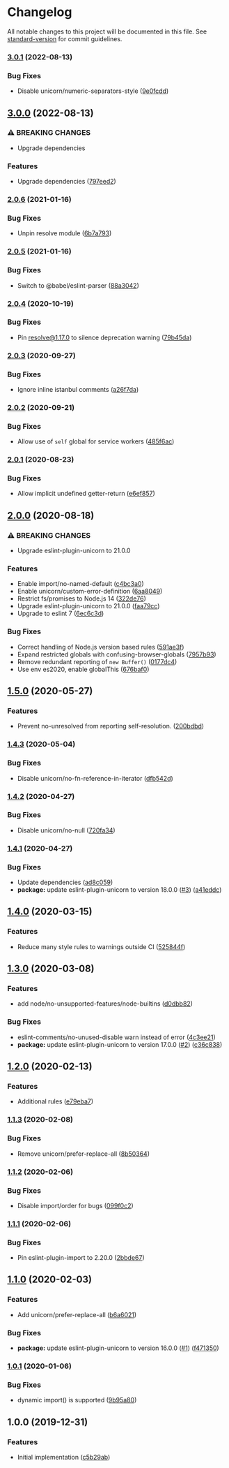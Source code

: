 # Changelog

All notable changes to this project will be documented in this file. See [standard-version](https://github.com/conventional-changelog/standard-version) for commit guidelines.

### [3.0.1](https://github.com/cfware/lint/compare/v3.0.0...v3.0.1) (2022-08-13)


### Bug Fixes

* Disable unicorn/numeric-separators-style ([9e0fcdd](https://github.com/cfware/lint/commit/9e0fcdd41c409bf705099de647f1470dfc2ebc05))

## [3.0.0](https://github.com/cfware/lint/compare/v2.0.6...v3.0.0) (2022-08-13)


### ⚠ BREAKING CHANGES

* Upgrade dependencies

### Features

* Upgrade dependencies ([797eed2](https://github.com/cfware/lint/commit/797eed2c3277ec5ba3ba4bfc8704ef420c14738f))

### [2.0.6](https://github.com/cfware/lint/compare/v2.0.5...v2.0.6) (2021-01-16)


### Bug Fixes

* Unpin resolve module ([6b7a793](https://github.com/cfware/lint/commit/6b7a793049cf9eaa71bac932b060aaa99972cd32))

### [2.0.5](https://github.com/cfware/lint/compare/v2.0.4...v2.0.5) (2021-01-16)


### Bug Fixes

* Switch to @babel/eslint-parser ([88a3042](https://github.com/cfware/lint/commit/88a30421db8dada2d7b58e3f6d31bbcb875aee28))

### [2.0.4](https://www.github.com/cfware/lint/compare/v2.0.3...v2.0.4) (2020-10-19)


### Bug Fixes

* Pin resolve@1.17.0 to silence deprecation warning ([79b45da](https://www.github.com/cfware/lint/commit/79b45da965440c12a2eb2c6c709ba497f5c4129c))

### [2.0.3](https://www.github.com/cfware/lint/compare/v2.0.2...v2.0.3) (2020-09-27)


### Bug Fixes

* Ignore inline istanbul comments ([a26f7da](https://www.github.com/cfware/lint/commit/a26f7dabea254861d3d292a84a13a26f2f61d49e))

### [2.0.2](https://www.github.com/cfware/lint/compare/v2.0.1...v2.0.2) (2020-09-21)


### Bug Fixes

* Allow use of `self` global for service workers ([485f6ac](https://www.github.com/cfware/lint/commit/485f6acdf34eb900baa1b6f604464ef77cf5294f))

### [2.0.1](https://www.github.com/cfware/lint/compare/v2.0.0...v2.0.1) (2020-08-23)


### Bug Fixes

* Allow implicit undefined getter-return ([e6ef857](https://www.github.com/cfware/lint/commit/e6ef857fad8d116dc1911253d845267df983085b))

## [2.0.0](https://github.com/cfware/lint/compare/v1.5.0...v2.0.0) (2020-08-18)


### ⚠ BREAKING CHANGES

* Upgrade eslint-plugin-unicorn to 21.0.0

### Features

* Enable import/no-named-default ([c4bc3a0](https://github.com/cfware/lint/commit/c4bc3a0c295c9f869b6bf841a417095d98509351))
* Enable unicorn/custom-error-definition ([6aa8049](https://github.com/cfware/lint/commit/6aa804980c59d1be15af01a531a3d309efd60f54))
* Restrict fs/promises to Node.js 14 ([322de76](https://github.com/cfware/lint/commit/322de76adb9c4a4f206744cd9b0b705412cc6514))
* Upgrade eslint-plugin-unicorn to 21.0.0 ([faa79cc](https://github.com/cfware/lint/commit/faa79cc72c4ba2d817e6861ee95cc1110eef0018))
* Upgrade to eslint 7 ([6ec6c3d](https://github.com/cfware/lint/commit/6ec6c3d85595e5a2737e15a8192cfa5f2c8e4b0f))


### Bug Fixes

* Correct handling of Node.js version based rules ([591ae3f](https://github.com/cfware/lint/commit/591ae3f4b91e0f694d3145ed8563f82112b5e8c5))
* Expand restricted globals with confusing-browser-globals ([7957b93](https://github.com/cfware/lint/commit/7957b93d13b106d62e81f01d1dd1c9df9f5fb49d))
* Remove redundant reporting of `new Buffer()` ([0177dc4](https://github.com/cfware/lint/commit/0177dc4974f38b299fc8a0d53209ab3544856d69))
* Use env es2020, enable globalThis ([676baf0](https://github.com/cfware/lint/commit/676baf090d52810eb004d33106327bc32f6e04d2))

## [1.5.0](https://www.github.com/cfware/lint/compare/v1.4.3...v1.5.0) (2020-05-27)


### Features

* Prevent no-unresolved from reporting self-resolution. ([200bdbd](https://www.github.com/cfware/lint/commit/200bdbd911a25042bc91eaf418e1958ea935a02b))

### [1.4.3](https://github.com/cfware/lint/compare/v1.4.2...v1.4.3) (2020-05-04)


### Bug Fixes

* Disable unicorn/no-fn-reference-in-iterator ([dfb542d](https://github.com/cfware/lint/commit/dfb542d9bb87c4896ce0c89cb63e04799281db29))

### [1.4.2](https://github.com/cfware/lint/compare/v1.4.1...v1.4.2) (2020-04-27)


### Bug Fixes

* Disable unicorn/no-null ([720fa34](https://github.com/cfware/lint/commit/720fa340313936a3f1f05d8da715e7f762b28917))

### [1.4.1](https://github.com/cfware/lint/compare/v1.4.0...v1.4.1) (2020-04-27)


### Bug Fixes

* Update dependencies ([ad8c059](https://github.com/cfware/lint/commit/ad8c05991b465e0929c96aee321a76378e13437d))
* **package:** update eslint-plugin-unicorn to version 18.0.0 ([#3](https://github.com/cfware/lint/issues/3)) ([a41eddc](https://github.com/cfware/lint/commit/a41eddc680f149dd0c3cbf34069e5f24220d8c33))

## [1.4.0](https://github.com/cfware/lint/compare/v1.3.0...v1.4.0) (2020-03-15)


### Features

* Reduce many style rules to warnings outside CI ([525844f](https://github.com/cfware/lint/commit/525844f79285a153352d828c93a012f4f9616c4a))

## [1.3.0](https://github.com/cfware/lint/compare/v1.2.0...v1.3.0) (2020-03-08)


### Features

* add node/no-unsupported-features/node-builtins ([d0dbb82](https://github.com/cfware/lint/commit/d0dbb827c25f720d33fdd078712a116e307a1d5a))


### Bug Fixes

* eslint-comments/no-unused-disable warn instead of error ([4c3ee21](https://github.com/cfware/lint/commit/4c3ee21b40fffa9121d5675afafb013f5ccbc21b))
* **package:** update eslint-plugin-unicorn to version 17.0.0 ([#2](https://github.com/cfware/lint/issues/2)) ([c36c838](https://github.com/cfware/lint/commit/c36c83891b0c968a4758484f72ed085b3aed7d12))

## [1.2.0](https://github.com/cfware/lint/compare/v1.1.3...v1.2.0) (2020-02-13)


### Features

* Additional rules ([e79eba7](https://github.com/cfware/lint/commit/e79eba77886d512a3832e85dcd9de32ab31ca233))

### [1.1.3](https://github.com/cfware/lint/compare/v1.1.2...v1.1.3) (2020-02-08)


### Bug Fixes

* Remove unicorn/prefer-replace-all ([8b50364](https://github.com/cfware/lint/commit/8b50364ae7605d28d4f58ab6b68f1b2d4661e1bc))

### [1.1.2](https://github.com/cfware/lint/compare/v1.1.1...v1.1.2) (2020-02-06)


### Bug Fixes

* Disable import/order for bugs ([099f0c2](https://github.com/cfware/lint/commit/099f0c28e20de68b819f368e65a9bf8b838604fc))

### [1.1.1](https://github.com/cfware/lint/compare/v1.1.0...v1.1.1) (2020-02-06)


### Bug Fixes

* Pin eslint-plugin-import to 2.20.0 ([2bbde67](https://github.com/cfware/lint/commit/2bbde675f9beeedaca41b10b270c7a06dcaf22bc))

## [1.1.0](https://github.com/cfware/lint/compare/v1.0.1...v1.1.0) (2020-02-03)


### Features

* Add unicorn/prefer-replace-all ([b6a6021](https://github.com/cfware/lint/commit/b6a602187600e50a82b2bb720353e932d83ae1e9))


### Bug Fixes

* **package:** update eslint-plugin-unicorn to version 16.0.0 ([#1](https://github.com/cfware/lint/issues/1)) ([f471350](https://github.com/cfware/lint/commit/f47135060b8b94c203ec86e8c48412abad5ed49a))

### [1.0.1](https://github.com/cfware/lint/compare/v1.0.0...v1.0.1) (2020-01-06)


### Bug Fixes

* dynamic import() is supported ([9b95a80](https://github.com/cfware/lint/commit/9b95a80bdae8d2cee4c7ddf72eafcfb7f6a38e8e))

## 1.0.0 (2019-12-31)


### Features

* Initial implementation ([c5b29ab](https://github.com/cfware/lint/commit/c5b29abb7a34b288996dcafec2fb640855bb6b33))

